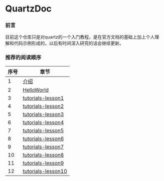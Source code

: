 # QuartzDoc

### 前言

目前这个仓库只是对quartz的一个入门教程，是在官方文档的基础上加上个人理解和代码示例形成的，以后有时间深入研究的话会继续更新。

### 推荐的阅读顺序

|序号|章节|
|-|-|
|1|[介绍](https://github.com/FadeDemo/QuartzDoc/blob/main/doc/%E4%BB%8B%E7%BB%8D.md)|
|2|[HelloWorld](https://github.com/FadeDemo/QuartzDoc/blob/main/doc/HelloWorld.md)|
|3|[tutorials-lesson1](https://github.com/FadeDemo/QuartzDoc/blob/main/doc/tutorials-lesson1.md)|
|4|[tutorials-lesson2](https://github.com/FadeDemo/QuartzDoc/blob/main/doc/tutorials-lesson2.md)|
|5|[tutorials-lesson3](https://github.com/FadeDemo/QuartzDoc/blob/main/doc/tutorials-lesson3.md)|
|6|[tutorials-lesson4](https://github.com/FadeDemo/QuartzDoc/blob/main/doc/tutorials-lesson4.md)|
|7|[tutorials-lesson5](https://github.com/FadeDemo/QuartzDoc/blob/main/doc/tutorials-lesson5.md)|
|8|[tutorials-lesson6](https://github.com/FadeDemo/QuartzDoc/blob/main/doc/tutorials-lesson6.md)|
|9|[tutorials-lesson7](https://github.com/FadeDemo/QuartzDoc/blob/main/doc/tutorials-lesson7.md)|
|10|[tutorials-lesson8](https://github.com/FadeDemo/QuartzDoc/blob/main/doc/tutorials-lesson8.md)|
|11|[tutorials-lesson9](https://github.com/FadeDemo/QuartzDoc/blob/main/doc/tutorials-lesson9.md)|
|12|[tutorials-lesson10](https://github.com/FadeDemo/QuartzDoc/blob/main/doc/tutorials-lesson10.md)|
